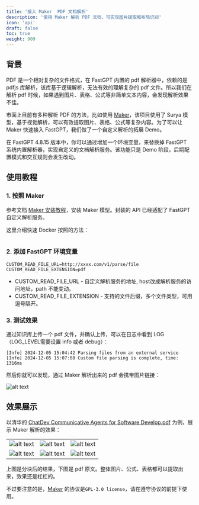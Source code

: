 ```yaml
---
title: '接入 Maker  PDF 文档解析'
description: '使用 Maker 解析 PDF 文档，可实现图片提取和布局识别'
icon: 'api'
draft: false
toc: true
weight: 909
---
```


## 背景

PDF 是一个相对复杂的文件格式，在 FastGPT 内置的 pdf 解析器中，依赖的是 pdfjs 库解析，该库基于逻辑解析，无法有效的理解复杂的 pdf 文件。所以我们在解析 pdf 时候，如果遇到图片、表格、公式等非简单文本内容，会发现解析效果不佳。

市面上目前有多种解析 PDF 的方法，比如使用 [Maker](https://github.com/VikParuchuri/marker)，该项目使用了 Surya 模型，基于视觉解析，可以有效提取图片、表格、公式等复杂内容。为了可以让 Maker 快速接入 FastGPT，我们做了一个自定义解析的拓展 Demo。

在 FastGPT 4.8.15 版本中，你可以通过增加一个环境变量，来替换掉 FastGPT 系统内置解析器，实现自定义的文档解析服务。该功能只是 Demo 阶段，后期配置模式和交互规则会发生改动。

## 使用教程

### 1. 按照 Maker

参考文档 [Maker 安装教程](https://github.com/labring/FastGPT/tree/main/python/pdf-marker)，安装 Maker 模型。封装的 API 已经适配了 FastGPT 自定义解析服务。

这里介绍快速 Docker 按照的方法：

```
```

### 2. 添加 FastGPT 环境变量

```
CUSTOM_READ_FILE_URL=http://xxxx.com/v1/parse/file
CUSTOM_READ_FILE_EXTENSION=pdf
```

* CUSTOM_READ_FILE_URL - 自定义解析服务的地址, host改成解析服务的访问地址，path 不能变动。
* CUSTOM_READ_FILE_EXTENSION - 支持的文件后缀，多个文件类型，可用逗号隔开。

### 3. 测试效果

通过知识库上传一个 pdf 文件，并确认上传，可以在日志中看到 LOG （LOG_LEVEL需要设置 info 或者 debug）：

```
[Info] 2024-12-05 15:04:42 Parsing files from an external service 
[Info] 2024-12-05 15:07:08 Custom file parsing is complete, time: 1316ms 
```

然后你就可以发现，通过 Maker 解析出来的 pdf 会携带图片链接：

![alt text](/imgs/image-10.png)


## 效果展示

以清华的 [ChatDev Communicative Agents for Software Develop.pdf](https://arxiv.org/abs/2307.07924) 为例，展示 Maker 解析的效果：

|  |  |  |
| --- | --- | --- |
| ![alt text](/imgs/image-11.png) | ![alt text](/imgs/image-12.png) | ![alt text](/imgs/image-13.png)  |
| ![alt text](/imgs/image-14.png) | ![alt text](/imgs/image-15.png) | ![alt text](/imgs/image-16.png) |

上图是分块后的结果，下图是 pdf 原文。整体图片、公式、表格都可以提取出来，效果还是杠杠的。

不过要注意的是，[Maker](https://github.com/VikParuchuri/marker) 的协议是`GPL-3.0 license`，请在遵守协议的前提下使用。